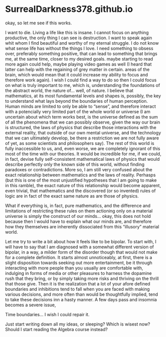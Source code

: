 # SurrealDarkness378.github.io





okay, so let me see if this works.

I want to die. Living a life like this is insane. I cannot focus on anything productive, the only thing I can see is destruction. I want to speak again whit whom I find beautiful and worthy of my eternal struggle. I do not know what sense life has without the things I love. I need something to obsess over, preferably something positive, that can lead to something that brings me, at the same time, closer to my desired goals. maybe starting to read more again could help, maybe playing video games as well (I heard that latter can help with the regaining of grey matter in certain. areas of the brain, which would mean that it could increase my ability to focus and therefore work again). I wish I could find a way to do so then I could focus on what is truly important to me, which is, understanding the foundations of the abstract world, the nature of… well, of nature. I believe that mathematics, at its most fundamental levels and shapes is, possibly, the key to understand what lays beyond the boundaries of human perception. Human minds are limited to only be able to “sense”, and therefore interact with a potencially very limited part of the whole world or universe (I am uncertain about which term works best, is the universe defined as the sum of all the phenomena that we can possibly observe, given the way our brain is structured, the laws of physics that describe those interactions with the external reality, that outside of our own mental universe, and the technology that we can ultimately develop, be there a restriction we are not fully aware of yet, as some scientists and philosophers say). The rest of this world is fully inaccessible to us, and, even worse, we are completely ignorant of this most of the time with our theories. It would be incredible for me, if we could, in fact, devise fully self-consistent mathematical laws of physics that would describe perfectly only the known side of this world, without finding paradoxes or contradictions. More so, I am still very confused about the exact relationship between mathematics and the laws of reality. Perhasps (but this is one of the most unjustified hypotheses that I am going to make in this ramble), the exact nature of this relationship would become apparent, even trivial, that mathematics and the discovered (or so invented) rules of logic are in fact of the exact same nature as are those of physics.


What if everything is, in fact, pure mathematics, and the difference and limitations of restricting these rules on them actioning only on a material universe is simply the construct of our minds… okay, this does not hold because then I would have to explain what our minds are, and therefore how they themselves are inherently dissociated from this “illusory” material world.

Let me try to write a bit about how it feels like to be bipolar. To start with, I will have to say that I am diagnosed with a somewhat different version of bipolar, in a way, a milder form of the disorder though that would not make for a complete definition.
It starts almost unnoticeably, at first, there is a slight disposition towards seeking out more entertainment, be it through interacting with more people than you usually are comfortable with, indulging in forms of media or other pleasures to harness the dopamine rush that they bring, or by simply taking more risks and thriving on the thrill that those give. Then it is the realization that a lot of your afore defined boundaries and inhibitions tend to fall when you are faced with making various decisions, and more often than would be thoughtfully implied, tend to take these decisions inn a hasty manner. A few days pass and insomnia becomes a severe issue,



Time boundaries… I wish I could repair it.


Just start writing down all my ideas, or sleeping? Which is wisest now? Should I start reading the Algebra course instead?

